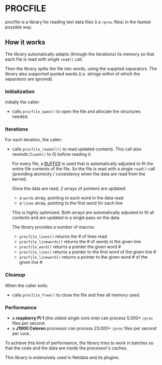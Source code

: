 <!--
title: "PROCFILE"
custom_edit_url: https://github.com/netdata/netdata/edit/master/libnetdata/procfile/README.md
sidebar_label: "Procfile"
learn_status: "Published"
learn_topic_type: "Tasks"
learn_rel_path: "Developers/libnetdata libraries"
-->

# PROCFILE

procfile is a library for reading text data files (i.e `/proc` files) in the fastest possible way.

## How it works

The library automatically adapts (through the iterations) its memory so that each file
is read with single `read()` call.

Then the library splits the file into words, using the supplied separators.
The library also supported quoted words (i.e. strings within of which the separators are ignored).

### Initialization

Initially the caller: 

-   calls `procfile_open()` to open the file and allocate the structures needed.

### Iterations

For each iteration, the caller:

-   calls `procfile_readall()` to read updated contents.
     This call also rewinds (`lseek()` to 0) before reading it.

     For every file, a [BUFFER](/libnetdata/buffer/README.md) is used that is automatically adjusted to fit the entire
     file contents of the file. So the file is read with a single `read()` call (providing atomicity / consistency when
     the data are read from the kernel).

     Once the data are read, 2 arrays of pointers are updated:

    -   a `words` array, pointing to each word in the data read
    -   a `lines` array, pointing to the first word for each line

     This is highly optimized. Both arrays are automatically adjusted to
     fit all contents and are updated in a single pass on the data.

     The library provides a number of macros:

    -   `procfile_lines()` returns the # of lines read
    -   `procfile_linewords()` returns the # of words in the given line
    -   `procfile_word()` returns a pointer the given word #
    -   `procfile_line()` returns a pointer to the first word of the given line #
    -   `procfile_lineword()` returns a pointer to the given word # of the given line #

### Cleanup

When the caller exits:

-   calls `procfile_free()` to close the file and free all memory used.

### Performance

-   a **raspberry Pi 1** (the oldest single core one) can process 5.000+ `/proc` files per second.
-   a **J1900 Celeron** processor can process 23.000+ `/proc` files per second per core.

To achieve this kind of performance, the library tries to work in batches so that the code
and the data are inside the processor's caches.

This library is extensively used in Netdata and its plugins.



